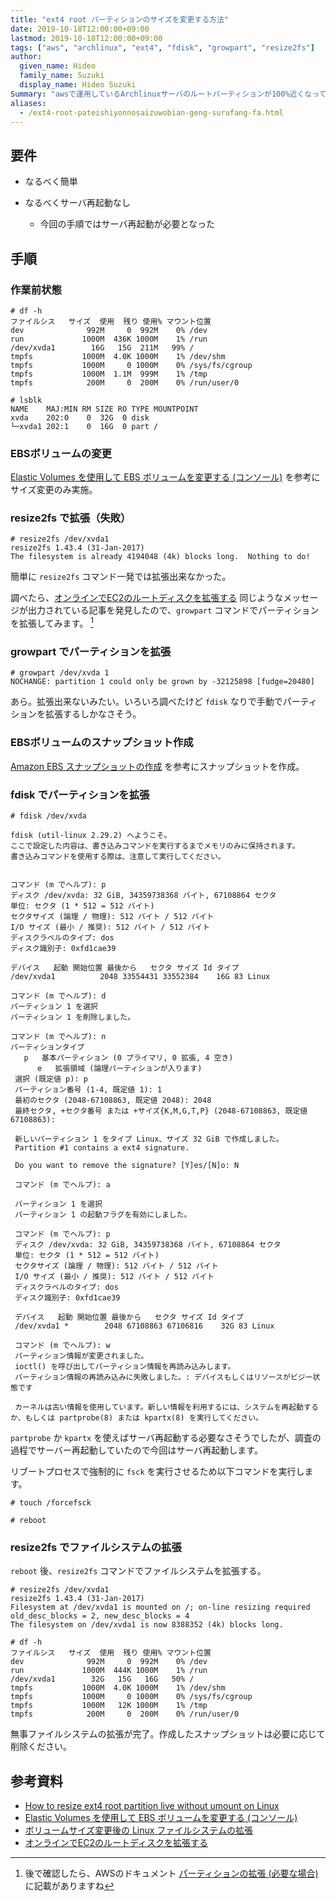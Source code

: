 ```yaml
---
title: "ext4 root パーティションのサイズを変更する方法"
date: 2019-10-18T12:00:00+09:00
lastmod: 2019-10-18T12:00:00+09:00
tags: ["aws", "archlinux", "ext4", "fdisk", "growpart", "resize2fs"]
author:
  given_name: Hideo
  family_name: Suzuki
  display_name: Hideo Suzuki
Summary: "awsで運用しているArchlinuxサーバのルートパーティションが100%近くなってきたのでディスクサイズの拡張を行った際のメモ"
aliases:
  - /ext4-root-pateishiyonnosaizuwobian-geng-surufang-fa.html
---
```


## 要件

- なるべく簡単
- なるべくサーバ再起動なし

  - 今回の手順ではサーバ再起動が必要となった

## 手順

### 作業前状態

```console
# df -h
ファイルシス   サイズ  使用  残り 使用% マウント位置
dev              992M     0  992M    0% /dev
run             1000M  436K 1000M    1% /run
/dev/xvda1        16G   15G  211M   99% /
tmpfs           1000M  4.0K 1000M    1% /dev/shm
tmpfs           1000M     0 1000M    0% /sys/fs/cgroup
tmpfs           1000M  1.1M  999M    1% /tmp
tmpfs            200M     0  200M    0% /run/user/0
```

```console
# lsblk
NAME    MAJ:MIN RM SIZE RO TYPE MOUNTPOINT
xvda    202:0    0  32G  0 disk
└─xvda1 202:1    0  16G  0 part /
```

### EBSボリュームの変更

[Elastic Volumes を使用して EBS ボリュームを変更する (コンソール)](https://docs.aws.amazon.com/ja_jp/AWSEC2/latest/UserGuide/requesting-ebs-volume-modifications.html#modify-ebs-volume) を参考にサイズ変更のみ実施。

### resize2fs で拡張（失敗）

```console
# resize2fs /dev/xvda1
resize2fs 1.43.4 (31-Jan-2017)
The filesystem is already 4194048 (4k) blocks long.  Nothing to do!
```

簡単に `resize2fs` コマンド一発では拡張出来なかった。

調べたら、[オンラインでEC2のルートディスクを拡張する](https://qiita.com/ikeisuke/items/125ed240c3881036a287) 同じようなメッセージが出力されている記事を発見したので、`growpart` コマンドでパーティションを拡張してみます。 [^1]

### growpart でパーティションを拡張

```console
# growpart /dev/xvda 1
NOCHANGE: partition 1 could only be grown by -32125898 [fudge=20480]
```

あら。拡張出来ないみたい。いろいろ調べたけど `fdisk` なりで手動でパーティションを拡張するしかなさそう。

### EBSボリュームのスナップショット作成

[Amazon EBS スナップショットの作成](https://docs.aws.amazon.com/ja_jp/AWSEC2/latest/UserGuide/ebs-creating-snapshot.html) を参考にスナップショットを作成。

### fdisk でパーティションを拡張

```console
# fdisk /dev/xvda

fdisk (util-linux 2.29.2) へようこそ。
ここで設定した内容は、書き込みコマンドを実行するまでメモリのみに保持されます。
書き込みコマンドを使用する際は、注意して実行してください。


コマンド (m でヘルプ): p
ディスク /dev/xvda: 32 GiB, 34359738368 バイト, 67108864 セクタ
単位: セクタ (1 * 512 = 512 バイト)
セクタサイズ (論理 / 物理): 512 バイト / 512 バイト
I/O サイズ (最小 / 推奨): 512 バイト / 512 バイト
ディスクラベルのタイプ: dos
ディスク識別子: 0xfd1cae39

デバイス   起動 開始位置 最後から   セクタ サイズ Id タイプ
/dev/xvda1          2048 33554431 33552384    16G 83 Linux

コマンド (m でヘルプ): d
パーティション 1 を選択
パーティション 1 を削除しました。

コマンド (m でヘルプ): n
パーティションタイプ
   p   基本パーティション (0 プライマリ, 0 拡張, 4 空き)
      e   拡張領域 (論理パーティションが入ります)
 選択 (既定値 p): p
 パーティション番号 (1-4, 既定値 1): 1
 最初のセクタ (2048-67108863, 既定値 2048): 2048
 最終セクタ, +セクタ番号 または +サイズ{K,M,G,T,P} (2048-67108863, 既定値 67108863):

 新しいパーティション 1 をタイプ Linux、サイズ 32 GiB で作成しました。
 Partition #1 contains a ext4 signature.

 Do you want to remove the signature? [Y]es/[N]o: N

 コマンド (m でヘルプ): a

 パーティション 1 を選択
 パーティション 1 の起動フラグを有効にしました。

 コマンド (m でヘルプ): p
 ディスク /dev/xvda: 32 GiB, 34359738368 バイト, 67108864 セクタ
 単位: セクタ (1 * 512 = 512 バイト)
 セクタサイズ (論理 / 物理): 512 バイト / 512 バイト
 I/O サイズ (最小 / 推奨): 512 バイト / 512 バイト
 ディスクラベルのタイプ: dos
 ディスク識別子: 0xfd1cae39

 デバイス   起動 開始位置 最後から   セクタ サイズ Id タイプ
 /dev/xvda1 *        2048 67108863 67106816    32G 83 Linux

 コマンド (m でヘルプ): w
 パーティション情報が変更されました。
 ioctl() を呼び出してパーティション情報を再読み込みします。
 パーティション情報の再読み込みに失敗しました。: デバイスもしくはリソースがビジー状態です

 カーネルは古い情報を使用しています。新しい情報を利用するには、システムを再起動するか、もしくは partprobe(8) または kpartx(8) を実行してください。
```

`partprobe` か `kpartx` を使えばサーバ再起動する必要なさそうでしたが、調査の過程でサーバー再起動していたので今回はサーバ再起動します。

リブートプロセスで強制的に `fsck` を実行させるため以下コマンドを実行します。

```console
# touch /forcefsck
```

```console
# reboot
```

### resize2fs でファイルシステムの拡張

`reboot` 後、`resize2fs` コマンドでファイルシステムを拡張する。

```console
# resize2fs /dev/xvda1
resize2fs 1.43.4 (31-Jan-2017)
Filesystem at /dev/xvda1 is mounted on /; on-line resizing required
old_desc_blocks = 2, new_desc_blocks = 4
The filesystem on /dev/xvda1 is now 8388352 (4k) blocks long.

```

```console
# df -h
ファイルシス   サイズ  使用  残り 使用% マウント位置
dev              992M     0  992M    0% /dev
run             1000M  444K 1000M    1% /run
/dev/xvda1        32G   15G   16G   50% /
tmpfs           1000M  4.0K 1000M    1% /dev/shm
tmpfs           1000M     0 1000M    0% /sys/fs/cgroup
tmpfs           1000M   12K 1000M    1% /tmp
tmpfs            200M     0  200M    0% /run/user/0
```

無事ファイルシステムの拡張が完了。作成したスナップショットは必要に応じて削除ください。

## 参考資料

- [How to resize ext4 root partition live without umount on Linux](https://linuxconfig.org/how-to-resize-ext4-root-partition-live-without-Aumount)
- [Elastic Volumes を使用して EBS ボリュームを変更する (コンソール)](https://docs.aws.amazon.com/ja_jp/AWSEC2/latest/UserGuide/requesting-ebs-volume-modifications.html#modify-ebs-volume)
- [ボリュームサイズ変更後の Linux ファイルシステムの拡張](https://docs.aws.amazon.com/ja_jp/AWSEC2/latest/UserGuide/recognize-expanded-volume-linux.html#extend-linux-volume-partition)
- [オンラインでEC2のルートディスクを拡張する](https://qiita.com/ikeisuke/items/125ed240c3881036a287)

[^1]: 後で確認したら、AWSのドキュメント [パーティションの拡張 (必要な場合)](https://docs.aws.amazon.com/ja_jp/AWSEC2/latest/UserGuide/recognize-expanded-volume-linux.html#extend-linux-volume-partition) に記載がありますね
